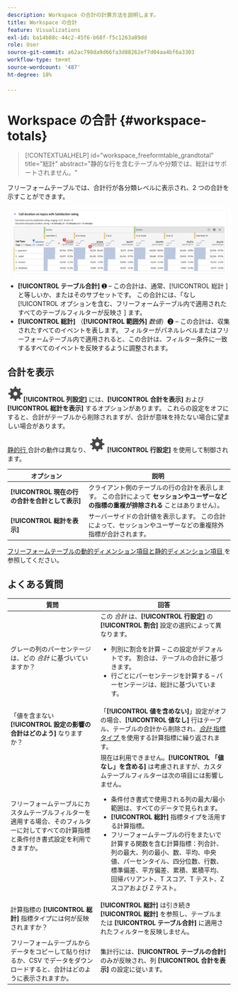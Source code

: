 ```yaml
---
description: Workspace の合計の計算方法を説明します。
title: Workspace の合計
feature: Visualizations
exl-id: ba14b88c-44c2-45f6-b68f-f5c1263a89dd
role: User
source-git-commit: a62ac798da9d66fa3d88262ef7d04aa4bf6a3303
workflow-type: tm+mt
source-wordcount: '487'
ht-degree: 18%

---
```


# Workspace の合計 {#workspace-totals}

<!-- markdownlint-disable MD034 -->

>[!CONTEXTUALHELP]
>id="workspace_freeformtable_grandtotal"
>title="総計"
>abstract="静的な行を含むテーブルや分類では、総計はサポートされません。"

<!-- markdownlint-enable MD034 -->


フリーフォームテーブルでは、合計行が各分類レベルに表示され、2 つの合計を示すことができます。

![ 総計とテーブルの合計をハイライト表示したフリーフォームテーブル。](assets/total-row.png)

* **[!UICONTROL テーブル合計]** ➊ – この合計は、通常、[!UICONTROL  総計 ] と等しいか、またはそのサブセットです。 この合計には、「なし [!UICONTROL  オプションを含む、フリーフォームテーブル内で適用されたすべてのテーブルフィルターが反映さ ] ます。
* **[!UICONTROL 総計]** （**[!UICONTROL 範囲外]** *数値*）➋ – この合計は、収集されたすべてのイベントを表します。 フィルターがパネルレベルまたはフリーフォームテーブル内で適用されると、この合計は、フィルター条件に一致するすべてのイベントを反映するように調整されます。




## 合計を表示

![ 設定 ](/help/assets/icons/Setting.svg)**[!UICONTROL 列設定]** には、**[!UICONTROL 合計を表示]** および **[!UICONTROL 総計を表示]** するオプションがあります。 これらの設定をオフにすると、合計がテーブルから削除されますが、合計が意味を持たない場合に望ましい場合があります。


[ 静的行 ](/help/analysis-workspace/visualizations/freeform-table/column-row-settings/manual-vs-dynamic-rows.md) 合計の動作は異なり、![ 設定 ](/help/assets/icons/Setting.svg) **[!UICONTROL 行設定]** を使用して制御されます。

| オプション | 説明 |
|---|---|
| **[!UICONTROL 現在の行の合計を合計として表示]** | クライアント側のテーブルの行の合計を表示します。 この合計によって **セッションやユーザーなどの指標の重複が排除される** ことはありません）。 |
| **[!UICONTROL 総計を表示]** | サーバーサイドの合計値を表示します。 この合計によって、セッションやユーザーなどの重複除外指標が合計されます。 |

[ フリーフォームテーブルの動的ディメンション項目と静的ディメンション項目 ](column-row-settings/manual-vs-dynamic-rows.md) を参照してください。


## よくある質問

| 質問 | 回答 |
|---|---|
| グレーの列のパーセンテージは、どの *合計* に基づいていますか？ | この *合計* は、**[!UICONTROL 行設定]** の **[!UICONTROL 割合]** 設定の選択によって異なります。<ul><li>列別に割合を計算 – この設定がデフォルトです。 割合は、テーブルの合計に基づきます。</li><li>行ごとにパーセンテージを計算する – パーセンテージは、総計に基づいています。</li></ul> |
| 「値を含まない **[!UICONTROL 設定の影響の合計はどのよう]** なりますか？ | 「**[!UICONTROL 値を含めない]**」設定がオフの場合、**[!UICONTROL 値なし]** 行はテーブル、テーブルの合計から削除され、[*合計* 指標タイプ ](/help/components/calc-metrics/cm-workflow/m-metric-type-alloc.md) を使用する計算指標に繰り返されます。 |
| フリーフォームテーブルにカスタムテーブルフィルターを適用する場合、そのフィルターに対してすべての計算指標と条件付き書式設定を利用できますか。 | 現在は利用できません。**[!UICONTROL 「値なし」を含める]** は考慮されますが、カスタムテーブルフィルターは次の項目には影響しません。<ul><li>条件付き書式で使用される列の最大/最小範囲は、すべてのデータで見られます。</li><li>**[!UICONTROL 総計]** 指標タイプを活用する計算指標。</li><li>フリーフォームテーブルの行をまたいで計算する関数を含む計算指標：列合計、列の最大、列の最小、数、平均、中央値、パーセンタイル、四分位数、行数、標準偏差、平方偏差、累積、累積平均、回帰バリアント、T スコア、T テスト、Z スコアおよび Z テスト。</li></ul> |
| 計算指標の **[!UICONTROL 総計]** 指標タイプには何が反映されますか？ | **[!UICONTROL 総計]** は引き続き **[!UICONTROL 総計]** を参照し、テーブルまたは **[!UICONTROL テーブル合計]** に適用されたフィルターを反映しません。 |
| フリーフォームテーブルからデータをコピーして貼り付けるか、CSV でデータをダウンロードすると、合計はどのように表示されますか。 | 集計行には、**[!UICONTROL テーブルの合計]** のみが反映され、列 **[!UICONTROL 合計を表示]** の設定に従います。 |
